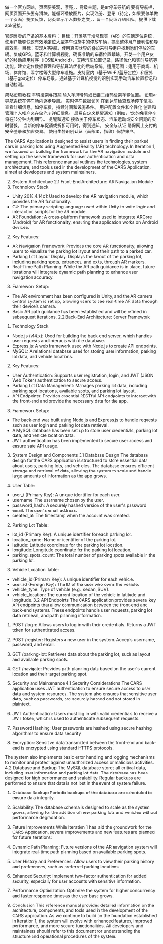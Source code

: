 做一个官方网站，页面要美观，漂亮，，高级主题，是ar停车导航的
要有导航栏，网页页面开头要有滑块，能循环播放图片，实现注册、登录（待定，如果要做单做一个页面）提交反馈，网页显示个人数据之类，，留一个网页介绍团队。提供下载apk链接，

官网售卖的产品的基本资料：
目标：开发基于增强现实（AR）的车辆定位系统，使用户能够快速有效地定位大型停车设施中的停放车辆，提高整体用户便利性和导航效率。目标：实现AR导航，使用真实世界的叠加来引导用户找到他们停放的车辆。集成GPS，蓝牙和计算机视觉，确保准确的车辆位置跟踪。开发一个用户友好的移动应用程序（iOS和Android），支持汽车位置记录，路径优化和实时导航等功能。建立定位数据管理和导航算法优化的后端系统。适用范围：适用于商场、机场、体育馆、写字楼等大型停车设施。支持室内（基于Wi-Fi/蓝牙定位）和室外（基于gps定位）停车场景。通过基于计算机视觉的识别实现手动汽车位置标记和自动检测。



简略使用教程
车辆搜索与跟踪
输入车牌号码或扫描二维码检索车辆位置。
使用ar导航系统在停车场内逐步导航。
实时停车数据访问
在到达前检查现场停车情况。
查看详细信息，如停车费，持续时间和设施条件。
用户配置文件和个性化
创建和管理个人帐户来存储汽车详细信息。
启用自定义提醒通知（例如，“您的免费停车将在15分钟内到期”）。
提醒和通知
接收关于停车状态、汽车运动或安全问题的实时警报。
当新的停车促销或折扣可用时，得到通知。
安全与认证
确保网上支付的安全登录和加密交易。
使用生物识别认证（面部ID，指纹）保护账户。


The CARS Application is designed to assist users in finding their parked cars in parking lots using Augmented Reality (AR) technology. In Iteration 1, we focused on building the framework for the AR navigation module and setting up the server framework for user authentication and data management. This reference manual outlines the technologies, system architecture, and tools used in the development of the CARS Application, aimed at developers and system maintainers.

2. System Architecture
2.1 Front-End Architecture: AR Navigation Module
1. Technology Stack:
- Unity 2018.4.14c1: Used to develop the AR navigation module, which provides the AR functionality.
- C#: The primary scripting language used within Unity to write logic and interaction scripts for the AR module.
- AR Foundation: A cross-platform framework used to integrate ARCore (Android) for AR functionality, ensuring the application works on Android devices.

2. Key Features:
- AR Navigation Framework: Provides the core AR functionality, allowing users to visualize the parking lot layout and their path to a parked car.
- Parking Lot Layout Display: Displays the layout of the parking lot, including parking spots, entrances, and exits, through AR markers.
- Real-Time Path Planning: While the AR path guidance is in place, future iterations will integrate dynamic path planning to enhance user navigation accuracy.

3. Framework Setup:
- The AR environment has been configured in Unity, and the AR camera control system is set up, allowing users to see real-time AR data through their device’s camera.
- Basic AR path guidance has been established and will be refined in subsequent iterations.
2.2 Back-End Architecture: Server Framework
1. Technology Stack:
- Node.js (v14.x): Used for building the back-end server, which handles user requests and interacts with the database.
- Express.js: A web framework used with Node.js to create API endpoints.
- MySQL: A relational database used for storing user information, parking lot data, and vehicle locations.

2. Key Features:
- User Authentication: Supports user registration, login, and JWT (JSON Web Token) authentication to secure access.
- Parking Lot Data Management: Manages parking lot data, including parking spot locations, available spots, and parking lot layout.
- API Endpoints: Provides essential RESTful API endpoints to interact with the front-end and provide the necessary data for the app.

3. Framework Setup:
- The back-end was built using Node.js and Express.js to handle requests such as user login and parking lot data retrieval.
- A MySQL database has been set up to store user credentials, parking lot data, and vehicle location data.
- JWT authentication has been implemented to secure user access and ensure safe API usage.
3. System Design and Components
3.1 Database Design
The database design for the CARS application is structured to store essential data about users, parking lots, and vehicles. The database ensures efficient storage and retrieval of data, allowing the system to scale and handle large amounts of information as the app grows.

1. User Table:
- user_i (Primary Key): A unique identifier for each user.
- username: The username chosen by the user.
- password_hash: A securely hashed version of the user's password.
- email: The user's email address.
- created_at: The timestamp when the account was created.

2. Parking Lot Table:
- lot_id (Primary Key): A unique identifier for each parking lot.
- location_name: Name or identifier of the parking lot.
- latitude: Latitude coordinate for the parking lot location.
- longitude: Longitude coordinate for the parking lot location.
- parking_spots_count: The total number of parking spots available in the parking lot.

3. Vehicle Location Table:
- vehicle_id (Primary Key): A unique identifier for each vehicle.
- user_id (Foreign Key): The ID of the user who owns the vehicle.
- vehicle_type: Type of vehicle (e.g., sedan, SUV).
- vehicle_location: The current location of the vehicle in latitude and longitude.
3.2 API Endpoints
The CARS application provides several key API endpoints that allow communication between the front-end and back-end systems. These endpoints handle user requests, parking lot data retrieval, and path planning information.

1. POST /login: Allows users to log in with their credentials. Returns a JWT token for authenticated access.
2. POST /register: Registers a new user in the system. Accepts username, password, and email.
3. GET /parking-lot: Retrieves data about the parking lot, such as layout and available parking spots.
4. GET /navigate: Provides path planning data based on the user's current location and their target parking spot.
4. Security and Maintenance
4.1 Security Considerations
The CARS application uses JWT authentication to ensure secure access to user data and system resources. The system also ensures that sensitive user data, such as passwords, are securely hashed and not stored in plaintext.

1. JWT Authentication: Users must log in with valid credentials to receive a JWT token, which is used to authenticate subsequent requests.
2. Password Hashing: User passwords are hashed using secure hashing algorithms to ensure data security.
3. Encryption: Sensitive data transmitted between the front-end and back-end is encrypted using standard HTTPS protocols.

The system also implements basic error handling and logging mechanisms to monitor and protect against unauthorized access or malicious activities.
4.2 Database and Backup
The MySQL database stores all critical data, including user information and parking lot data. The database has been designed for high performance and scalability. Regular backups are performed to ensure that data is not lost in the event of system failure.

1. Database Backup: Periodic backups of the database are scheduled to ensure data integrity.
2. Scalability: The database schema is designed to scale as the system grows, allowing for the addition of new parking lots and vehicles without performance degradation.

5. Future Improvements
While Iteration 1 has laid the groundwork for the CARS Application, several improvements and new features are planned for future iterations:

1. Dynamic Path Planning: Future versions of the AR navigation system will integrate real-time path planning based on available parking spots.
2. User History and Preferences: Allow users to view their parking history and preferences, such as preferred parking locations.
3. Enhanced Security: Implement two-factor authentication for added security, especially for user accounts with sensitive information.
4. Performance Optimization: Optimize the system for higher concurrency and faster response times as the user base grows.
6. Conclusion
This reference manual provides detailed information on the architecture, components, and tools used in the development of the CARS application. As we continue to build on the foundation established in Iteration 1, the system will evolve with enhanced features, improved performance, and more secure functionalities. All developers and maintainers should refer to this document for understanding the structure and operational procedures of the system.


